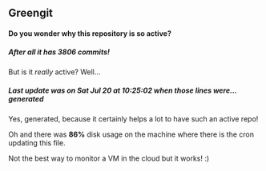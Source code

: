 ## Greengit

#### Do you wonder why this repository is so active?

##### After all it has 3806 commits!

But is it *really* active? Well...

##### Last update was on Sat Jul 20 at 10:25:02 when those lines were... generated

Yes, generated, because it certainly helps a lot to have such an active repo!

Oh and there was **86%** disk usage on the machine
where there is the cron updating this file.

Not the best way to monitor a VM in the cloud but it works! :)
